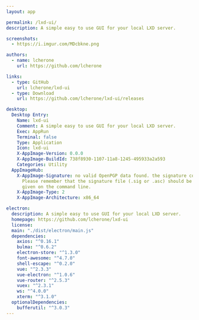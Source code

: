```yaml
---
layout: app

permalink: /lxd-ui/
description: A simple easy to use GUI for your local LXD server.

screenshots:
  - https://i.imgur.com/MDcbkne.png

authors:
  - name: lcherone
    url: https://github.com/lcherone

links:
  - type: GitHub
    url: lcherone/lxd-ui
  - type: Download
    url: https://github.com/lcherone/lxd-ui/releases

desktop:
  Desktop Entry:
    Name: lxd-ui
    Comment: A simple easy to use GUI for your local LXD server.
    Exec: AppRun
    Terminal: false
    Type: Application
    Icon: lxd-ui
    X-AppImage-Version: 0.0.0
    X-AppImage-BuildId: 738f8930-1107-11a8-1245-495933a2a593
    Categories: Utility
  AppImageHub:
    X-AppImage-Signature: no valid OpenPGP data found. the signature could not be verified.
      Please remember that the signature file (.sig or .asc) should be the first file
      given on the command line.
    X-AppImage-Type: 2
    X-AppImage-Architecture: x86_64

electron:
  description: A simple easy to use GUI for your local LXD server.
  homepage: https://github.com/lcherone/lxd-ui
  license: 
  main: "./dist/electron/main.js"
  dependencies:
    axios: "^0.16.1"
    bulma: "^0.6.2"
    electron-store: "^1.3.0"
    font-awesome: "^4.7.0"
    shell-escape: "^0.2.0"
    vue: "^2.3.3"
    vue-electron: "^1.0.6"
    vue-router: "^2.5.3"
    vuex: "^2.3.1"
    ws: "^4.0.0"
    xterm: "^3.1.0"
  optionalDependencies:
    bufferutil: "^3.0.3"
---
```

